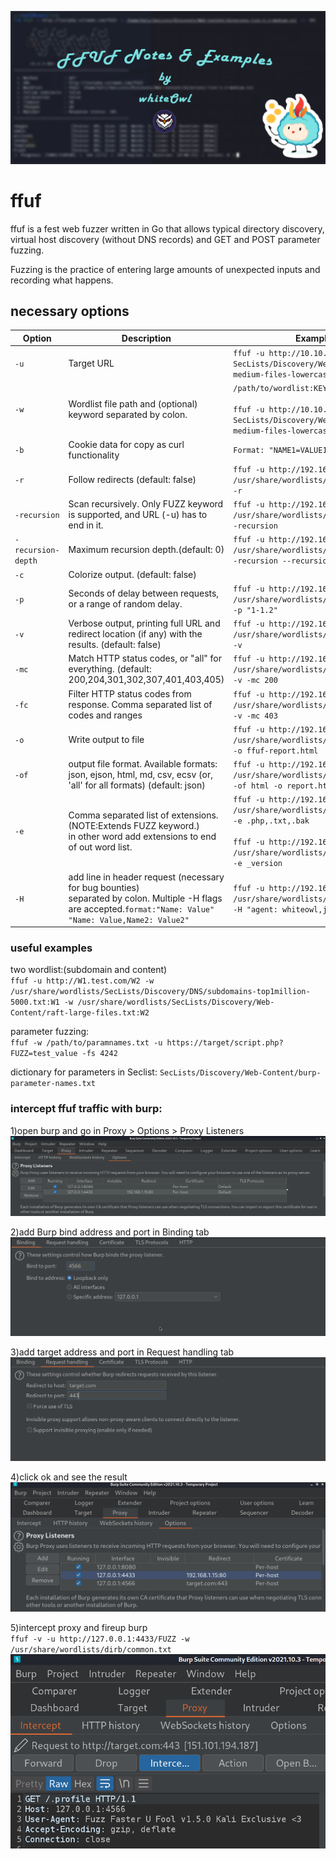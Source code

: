 ![Alt Text](images/banner-ffuf.jpg)
# ffuf
ffuf is a fest web fuzzer written in Go that allows typical directory discovery, virtual host discovery (without DNS records) and GET and POST parameter fuzzing.

Fuzzing is the practice of entering large amounts of unexpected inputs and recording what happens.

## necessary options

| Option  | Description | Example |
| ------------- | ------------- | ------------- |
| `-u`  | Target URL  |`ffuf -u http://10.10.71.16/FUZZ -w SecLists/Discovery/Web-Content/raft-medium-files-lowercase.txt`|
| `-w` |  Wordlist file path and (optional) keyword separated by colon.  |`/path/to/wordlist:KEYWORD`<br><br>`ffuf -u http://10.10.71.16/PUB -w SecLists/Discovery/Web-Content/raft-medium-files-lowercase.txt:PUB`|
|`-b`|Cookie data for copy as curl functionality|`Format: "NAME1=VALUE1; NAME2=VALUE2"`|
|`-r`|Follow redirects (default: false)|`ffuf -u http://192.168.1.15/FUZZ -w /usr/share/wordlists/dirb/common.txt -r`|
|`-recursion`|Scan recursively. Only FUZZ keyword is supported, and URL (-u) has to end in it.|`ffuf -u http://192.168.1.15/FUZZ -w /usr/share/wordlists/dirb/common.txt -recursion`|
|`-recursion-depth`|Maximum recursion depth.(default: 0)|`ffuf -u http://192.168.1.15/FUZZ -w /usr/share/wordlists/dirb/common.txt -recursion --recursion-depth 2`|
|`-c`|Colorize output. (default: false)||
|`-p`|Seconds of delay between requests, or a range of random delay.|`ffuf -u http://192.168.1.15/FUZZ -w /usr/share/wordlists/dirb/common.txt -p "1-1.2"`|
|`-v`| Verbose output, printing full URL and redirect location (if any) with the results. (default: false)|`ffuf -u http://192.168.1.15/FUZZ -w /usr/share/wordlists/dirb/common.txt -v `|
|`-mc`|Match HTTP status codes, or "all" for everything. (default: 200,204,301,302,307,401,403,405)|`ffuf -u http://192.168.1.15/FUZZ -w /usr/share/wordlists/dirb/common.txt -v -mc 200`|
|`-fc`|Filter HTTP status codes from response. Comma separated list of codes and ranges|`ffuf -u http://192.168.1.15/FUZZ -w /usr/share/wordlists/dirb/common.txt -v -mc 403`|
|`-o`|Write output to file|`ffuf -u http://192.168.1.15/FUZZ -w /usr/share/wordlists/dirb/common.txt -o ffuf-report.html`|
|`-of`|output file format. Available formats: json, ejson, html, md, csv, ecsv (or, 'all' for all formats) (default: json)|`ffuf -u http://192.168.1.15/FUZZ -w /usr/share/wordlists/dirb/common.txt -of html -o report.html`|
|`-e`|Comma separated list of extensions. (NOTE:Extends FUZZ keyword.)<br>in other word add extensions to end of out word list.|`ffuf -u http://192.168.1.15/FUZZ -w /usr/share/wordlists/dirb/common.txt -e .php,.txt,.bak`<br><br>`ffuf -u http://192.168.1.15/FUZZ -w /usr/share/wordlists/dirb/common.txt -e _version`|
|`-H`|add line in header request (necessary for bug bounties)<br>separated by colon. Multiple -H flags are accepted.`format:"Name: Value"`<br>`"Name: Value,Name2: Value2"`|`ffuf -u http://192.168.1.15/FUZZ -w /usr/share/wordlists/dirb/common.txt -H "agent: whiteowl,job: pentester"`|


### useful examples
two wordlist:(subdomain and content)<br>
`ffuf -u http://W1.test.com/W2 -w /usr/share/wordlists/SecLists/Discovery/DNS/subdomains-top1million-5000.txt:W1 -w /usr/share/wordlists/SecLists/Discovery/Web-Content/raft-large-files.txt:W2`

parameter fuzzing:<br>
`ffuf -w /path/to/paramnames.txt -u https://target/script.php?FUZZ=test_value -fs 4242`

dictionary for parameters in Seclist:
`SecLists/Discovery/Web-Content/burp-parameter-names.txt`

### intercept ffuf traffic with burp:

1)open burp and go in Proxy > Options > Proxy Listeners<br>
![Alt Text](images/ffuf-burp1.png)

2)add Burp bind address and port in Binding tab<br>
![Alt Text](images/ffuf-burp2.png)

3)add target address and port in Request handling tab<br>
![Alt Text](images/ffuf-burp3.png)

4)click ok and see the result<br>
![Alt Text](images/ffuf-burp4.png)

5)intercept proxy and fireup burp<br>
`ffuf -v -u http://127.0.0.1:4433/FUZZ -w /usr/share/wordlists/dirb/common.txt`<br>
![Alt Text](images/ffuf-burp5.png)
